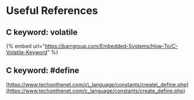 # Useful References

## C keyword: volatile

{% embed url="https://barrgroup.com/Embedded-Systems/How-To/C-Volatile-Keyword" %}

##  C keyword: \#define

[https://www.techonthenet.com/c\_language/constants/create\_define.php](https://www.techonthenet.com/c_language/constants/create_define.php)

